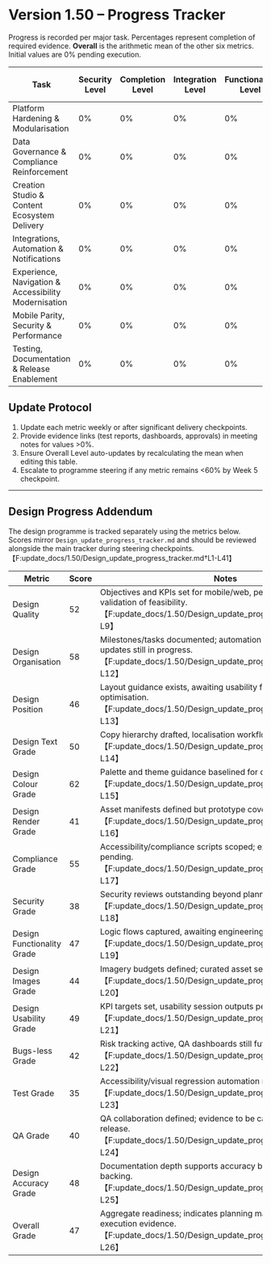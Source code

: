 # Version 1.50 – Progress Tracker

Progress is recorded per major task. Percentages represent completion of required evidence. **Overall** is the arithmetic mean of the other six metrics. Initial values are 0% pending execution.

| Task | Security Level | Completion Level | Integration Level | Functionality Level | Error Free Level | Production Level | Overall Level |
| --- | --- | --- | --- | --- | --- | --- | --- |
| Platform Hardening & Modularisation | 0% | 0% | 0% | 0% | 0% | 0% | 0% |
| Data Governance & Compliance Reinforcement | 0% | 0% | 0% | 0% | 0% | 0% | 0% |
| Creation Studio & Content Ecosystem Delivery | 0% | 0% | 0% | 0% | 0% | 0% | 0% |
| Integrations, Automation & Notifications | 0% | 0% | 0% | 0% | 0% | 0% | 0% |
| Experience, Navigation & Accessibility Modernisation | 0% | 0% | 0% | 0% | 0% | 0% | 0% |
| Mobile Parity, Security & Performance | 0% | 0% | 0% | 0% | 0% | 0% | 0% |
| Testing, Documentation & Release Enablement | 0% | 0% | 0% | 0% | 0% | 0% | 0% |

## Update Protocol
1. Update each metric weekly or after significant delivery checkpoints.
2. Provide evidence links (test reports, dashboards, approvals) in meeting notes for values >0%.
3. Ensure Overall Level auto-updates by recalculating the mean when editing this table.
4. Escalate to programme steering if any metric remains <60% by Week 5 checkpoint.


---

## Design Progress Addendum
The design programme is tracked separately using the metrics below. Scores mirror `Design_update_progress_tracker.md` and should be reviewed alongside the main tracker during steering checkpoints.【F:update_docs/1.50/Design_update_progress_tracker.md†L1-L41】

| Metric | Score | Notes |
| --- | --- | --- |
| Design Quality | 52 | Objectives and KPIs set for mobile/web, pending engineering validation of feasibility.【F:update_docs/1.50/Design_update_progress_tracker.md†L5-L9】 |
| Design Organisation | 58 | Milestones/tasks documented; automation for documentation updates still in progress.【F:update_docs/1.50/Design_update_progress_tracker.md†L7-L12】 |
| Design Position | 46 | Layout guidance exists, awaiting usability findings for optimisation.【F:update_docs/1.50/Design_update_progress_tracker.md†L11-L13】 |
| Design Text Grade | 50 | Copy hierarchy drafted, localisation workflows awaiting approval.【F:update_docs/1.50/Design_update_progress_tracker.md†L13-L14】 |
| Design Colour Grade | 62 | Palette and theme guidance baselined for dark/emo variants.【F:update_docs/1.50/Design_update_progress_tracker.md†L14-L15】 |
| Design Render Grade | 41 | Asset manifests defined but prototype coverage incomplete.【F:update_docs/1.50/Design_update_progress_tracker.md†L15-L16】 |
| Compliance Grade | 55 | Accessibility/compliance scripts scoped; execution evidence pending.【F:update_docs/1.50/Design_update_progress_tracker.md†L16-L17】 |
| Security Grade | 38 | Security reviews outstanding beyond planning notes.【F:update_docs/1.50/Design_update_progress_tracker.md†L17-L18】 |
| Design Functionality Grade | 47 | Logic flows captured, awaiting engineering sign-off.【F:update_docs/1.50/Design_update_progress_tracker.md†L18-L19】 |
| Design Images Grade | 44 | Imagery budgets defined; curated asset sets not yet delivered.【F:update_docs/1.50/Design_update_progress_tracker.md†L19-L20】 |
| Design Usability Grade | 49 | KPI targets set, usability session outputs pending.【F:update_docs/1.50/Design_update_progress_tracker.md†L20-L21】 |
| Bugs-less Grade | 42 | Risk tracking active, QA dashboards still future work.【F:update_docs/1.50/Design_update_progress_tracker.md†L21-L22】 |
| Test Grade | 35 | Accessibility/visual regression automation not yet executed.【F:update_docs/1.50/Design_update_progress_tracker.md†L22-L23】 |
| QA Grade | 40 | QA collaboration defined; evidence to be captured closer to release.【F:update_docs/1.50/Design_update_progress_tracker.md†L23-L24】 |
| Design Accuracy Grade | 48 | Documentation depth supports accuracy but lacks measurement backing.【F:update_docs/1.50/Design_update_progress_tracker.md†L24-L25】 |
| Overall Grade | 47 | Aggregate readiness; indicates planning maturity with limited execution evidence.【F:update_docs/1.50/Design_update_progress_tracker.md†L25-L26】 |
